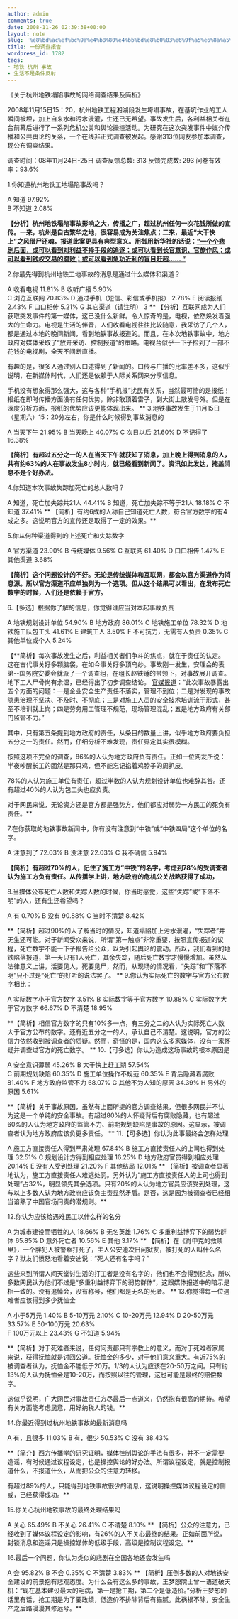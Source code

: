 ```yaml
---
author: admin
comments: true
date: 2008-11-26 02:39:38+00:00
layout: note
slug: '%e8%bd%ac%ef%bc%9a%e4%b8%80%e4%bb%bd%e8%b0%83%e6%9f%a5%e6%8a%a5%e5%91%8a'
title: 一份调查报告
wordpress_id: 1782
tags:
- 地铁 杭州 事故
- 生活不是条件反射
---
```


《关于杭州地铁塌陷事故的网络调查结果及简析》

2008年11月15日15：20，杭州地铁工程湘湖段发生垮塌事故，在基坑作业的工人瞬间被埋，加上自来水和污水漫灌，生还已无希望。事故发生后，各利益相关者在台前幕后进行了一系列危机公关和舆论操控活动。为研究在这次突发事件中媒介传播和公共舆论的关系，一个在线非正式调查被发起。感谢313位网友参加本调查，现公布调查结果。

调查时间：08年11月24日-25日
调查反馈总数: 313 
反馈完成数: 293
问卷有效率：93.6%
 
1.你知道杭州地铁工地塌陷事故吗？ 

A 知道  97.92%  
B 不知道  2.08% 

**【分析】杭州地铁塌陷事故影响之大，传播之广，超过杭州任何一次花钱所做的宣传。一来，杭州是自古繁华之地，很容易成为关注焦点；二来，最近“大干快上”之风借尸还魂，报道此案更具有典型意义。用御用新华社的话说：[“一个个悲剧后面，或可以看到对利益不择手段的追逐；或可以看到长官意识、官僚作风；或可以看到钱权交易的腐败；或可以看到急功近利的盲目赶超…… ”](http://news.xinhuanet.com/focus/2008-11/20/content_10385096.htm)**

2.你最先得到杭州地铁工地事故的消息是通过什么媒体和渠道？ 

A 收看电视  11.81%
B 收听广播  5.90%  
C 浏览互联网  70.83%
D 通过手机（短信、彩信或手机报）  2.78% 
E 阅读报纸  2.43%
F 口口相传  5.21% 
G 其它渠道（请注明） 3 
**
【分析】互联网成为人们获取突发事件的第一媒体，这已没什么新鲜。令人惊奇的是，电视，依然焕发着强大的生命力。电视是生活的伴音，人们收看电视往往比较随意，我采访了几个人，都是通过本地的晚间新闻，看到地铁事故报道的。而且，在本次地铁事故中，地方政府对媒体采取了“放开采访、控制报道”的策略。电视台似乎一下子捡到了一部不花钱的电视剧，全天不间断直播。

有趣的是，很多人通过别人口述得到了新闻的。口传与广播的比率差不多，这似乎说明，在新媒体时代，人们还是依赖于人际关系网来分享信息。

手机没有想象得那么强大，这与各种“手机报”扰民有关系，当然最可怜的是报纸！报纸在即时传播方面没有任何优势，除非敢顶着雷子，到大街上散发号外。但是在深度分析方面，报纸的优势应该更能体现出来。
**
3.地铁事故发生于11月15日（星期六）15：20分左右，你是什么时候得到事故消息的 

A 当天下午  21.95% 
B 当天晚上  40.07%
C 次日以后  21.60% 
D 不记得了  16.38% 

**【简析】有超过五分之一的人在当天下午就获知了消息，加上晚上得到消息的人，共有约63%的人在事故发生8小时内，就已经看到新闻了。资讯如此发达，掩盖消息不是个好办法。**

4.你知道本次事故失踪加死亡的总人数吗？ 

A 知道，死亡加失踪共21人  44.41% 
B 知道，死亡加失踪不等于21人  18.18% 
C 不知道  37.41%
**
【简析】有约6成的人称自己知道死亡人数，符合官方数字的有4成之多。这说明官方的宣传还是取得了一定的效果。**

5.你从何种渠道得到的上述死亡和失踪数字 

A 官方渠道  23.90% 
B 传统媒体  9.56% 
C 互联网  61.40% 
D 口口相传  1.47%
E 其他渠道  3.68% 

**【简析】这个问题设计的不好。无论是传统媒体和互联网，都会以官方渠道作为消息源。所以官方渠道不应单独列为一个选项。但从这个结果可以看出，在发布死亡数字的时候，人们还是依赖于官方。**

6.【多选】根据你了解的信息，你觉得谁应当对本起事故负责 

A 地铁规划设计单位  54.90% 
B 地方政府  86.01%
C 地铁施工单位  78.32%
D 地铁施工队包工头  41.61% 
E 建筑工人  3.50% 
F 不可抗力，无需有人负责  0.35% 
G 其他单位或个人  5.24%

【**简析】每次事故发生之后，利益相关者们争斗的焦点，就在于责任的认定。这在古代事关好多颗脑袋，在如今事关好多顶乌纱。事故刚一发生，安理会的表弟--国务院安委会就派了一个调查组，在组长赵铁锤的带领下，对事故展开调查。地下工人尸骨尚有余温，已经得出了初步调查结论。
[
官媒报道](http://zjnews.zjol.com.cn/05zjnews/system/2008/11/19/014990362.shtml)：“此次事故暴露出五个方面的问题：一是企业安全生产责任不落实，管理不到位；二是对发现的事故隐患治理不坚决、不及时、不彻底；三是对施工人员的安全技术培训流于形式，甚至不培训就上岗；四是劳务用工管理不规范，现场管理混乱；五是地方政府有关部门监管不力。”

其中，只有第五条提到地方政府的责任，从条目的数量上讲，似乎地方政府要负担五分之一的责任。然而，仔细分析不难发现，责任界定其实很模糊。

按照这项不完全的调查，86%的人认为地方政府负有责任。正如一位网友所说：半夜吵醒长工的固然是那只鸡，但不能忘记掐着鸡脖子的周扒皮。

78%的人认为施工单位有责任，超过半数的人认为规划设计单位也难辞其咎。还有超过40%的人认为包工头也应负责。

对于网民来说，无论资方还是官方都是强势方，他们都应对弱势一方民工的死负有责任。**

7.在你获取的地铁事故新闻中，你有没有注意到“中铁”或“中铁四局”这个单位的名字。 

A 注意到了  72.03% 
B 没注意  22.03% 
C 我不确信  5.94%

**【简析】有超过70%的人，记住了施工方“中铁”的名字，考虑到78%的受调查者认为施工方负有责任。从传播学上讲，地方政府的危机公关战略获得了成功，**

8.当媒体公布死亡人数和失踪人数的时候，你当时感觉，这些“失踪”或“下落不明”的人，还有生还希望吗？ 

A 有  0.70%
B 没有  90.88% 
C 当时不清楚  8.42%

**【简析】超过90%的人了解当时的情况，知道塌陷加上污水漫灌，“失踪者”并无生还可能。对于新闻受众来说，所谓“第一触点”非常重要，按照宣传报道的议程，死亡数字不能一下子报告给公众，以免引起舆论的震动。所以，我们看到的地铁陷落报道，第一天只有1人死亡，其余失踪，随后死亡数字才慢慢增加。虽然从法律意义上讲，活要见人，死要见尸，然而，从现场的情况看，“失踪”和“下落不明”只不过是“死亡”的好听的说法罢了。
**
9.你认为实际死亡的数字与官方公布数字相比： 

A 实际数字小于官方数字  3.51%
B 实际数字等于官方数字  10.88% 
C 实际数字大于官方数字  66.67% 
D 不清楚  18.95%

**【简析】相信官方数字的只有10%多一点，有三分之二的人认为实际死亡人数大于官方公布的数字。还有近五分之一的人，承认自己不清楚。这说明，官方的公信力依然收到被调查者的质疑。然而，奇怪的是，国内这么多家媒体，没有一家怀疑并调查过官方的死亡数字。
**
10.【可多选】你认为造成这场事故的根本原因是 

A 安全意识薄弱  45.26% 
B 大干快上赶工期  57.54%  
C 前期规划缺陷  60.35% 
D 施工单位操作不规范  60.35% 
E 背后隐藏着腐败  81.40% 
F 地方政府监管不力  68.07% 
G 其他不为人知的原因  34.39% 
H 另外的原因  5.61%

**【简析】关于事故原因，虽然有上面所提的官方调查结果，但很多网民并不认为这是一个单纯的安全事故。有超过80%的人怀疑背后有腐败隐藏，也有超过60%的人认为地方政府的监管不力、前期规划缺陷是事故的原因。这显示，被调查者认为地方政府应该负更多责任。
**
11.【可多选】你认为此事最终会怎样处理 

A 施工方直接责任人得到严肃处理  67.84% 
B 施工方直接责任人的上司也得到处理  32.51% 
C 规划设计方得到相应处理  16.25%
D 地方政府官员得到相应处理  20.14% 
E 没有人受到处理  21.20%
F 其他结局  12.01%
**
【简析】被调查者显著地认为，施工方直接责任人难逃处罚。另外认为“施工方直接责任人的上司也得到处理”占32%，明显领先其余选项。只有20%的人认为地方官员应该受到处理，这与以上多数人认为地方政府应该负主责显然矛盾。是否，这是因为被调查者已经相当谙熟了中国官场问责的潜规则。**

12.你认为应该给遇难民工以什么样的名分 

A 为城市建设而牺牲的人  18.66% 
B 无名英雄  1.76%
C 多重利益博弈下的弱势群体  65.85% 
D 意外死亡者  10.56%
E 其他  3.17%
**
【简析】在《肖申克的救赎里》，一个胖犯人被警察打死了，主人公安迪次日问狱友，被打死的人叫什么名字？狱友们愤怒地看着安迪说：“死人还有名字吗？”

这些来到所谓人间天堂讨生活的打工者是没有名字的，他们也不会得到纪念，所以多数网民认为他们不过是“多重利益博弈下的弱势群体”，这跟媒体报道中的暗示是相一致的。没有追悼会，没有称号，他们都是无名的死者。
**
13.你觉得每一位遇难者应该得到多少抚恤金 

A 小于5万元  1.40%
B 5-10万元  2.10% 
C 10-20万元  12.94% 
D 20-50万元  33.57%
E 50-100万元  20.63%  
F 100万元以上  23.43%
G 不知道  5.94%

**【简析】对于死难者来说，任何问责都只有宗教上的意义，而对于死难者家属来说，获得抚恤就是讨回公道。抚恤金的多少，对于他们意义重大。有近75%的被调查者认为，抚恤金不能低于20万。1/3的人认为应该在20-50万之间。只有约13%的人认为抚恤金是10-20万，而按照以往的管理，这也可能是最终的赔偿数字。

这似乎说明，广大网民对事故责任方尽最后一点道义，仍然抱有很高的期待。希望有关方面能考虑民意，用好纳税人的钱。**

14.你最近得到过杭州地铁事故的最新消息吗 

A 有，且很多  11.03% 
B 有，很少  50.53% 
C 没有  38.43%

**【简介】西方传播学的研究证明，媒体控制舆论的手法有很多，并不一定需要造谣，有时候通过议程设定，也是操控舆论的好办法。所谓议程设定，就是控制报道什么，不报道什么，从而把公众的注意力转移。

有超过89%的人，只能得到地铁事故很少的消息，这说明操控媒体议程设定的侧或，已经获得成功。**

15.你关心杭州地铁事故的最终处理结果吗 

A 关心  65.49% 
B 不关心  26.41% 
C 不清楚  8.10%
**
【简析】公众的注意力，已经收到了媒体议程设定的影响，有26%的人不关心最终的结果。正如前面所说，封锁消息和造谣只是操控媒体的低级手段，高级是控制议程设定。**

16.最后一个问题，你认为类似的悲剧在全国各地还会发生吗 

A 会  95.82% 
B 不会  0.35% 
C 不清楚  3.83% 
**
【简析】压倒多数的人对地铁安全建设的前景抱有悲观态度。为什么会有这么多的事故，王梦恕院士曾一语道破天机：“现在基本建设最大的毛病，第一是抢工期，第二个是低造价。”分析王梦恕的话里有话，抢工期是为了要政绩，低造价不排除背后有猫腻。此祸根不除，安全生产之后路漫漫其修远兮。**
